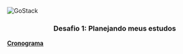 <img alt="GoStack" src="https://storage.googleapis.com/golden-wind/bootcamp-gostack/header-desafios.png" />

<h3 align="center">
  Desafio 1: Planejando meus estudos
</h3>

**[Cronograma](https://www.notion.so/Cronograma-de-estudos-3742ee88dffe46a580879f9acbf7cff7)**
